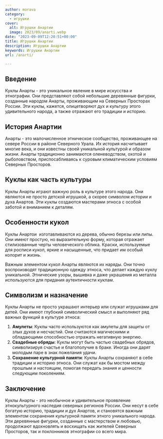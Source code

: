 ```yaml
---
author: morava
category:
  - игрушки
cover:
  alt: Игрушки Анартии
  image: 2023/09/anarti.webp
date: "2023-09-09T12:20:51+00:00"
title: Игрушки Анартии
description: Игрушки Анартии
keywords: Игрушки Анартии
url: /anarti/

---
```

## Введение

Куклы Анарты \- это уникальное явление в мире искусства и этнографии. Они представляют собой небольшие деревянные фигурки, созданные народом Анарты, проживающим на Северных Просторах России. Эти куклы, кажется, олицетворяют дух и культуру этого удивительного народа, а также отражают его традиции и историю.

## История Анартии

Анарты \- это малочисленное этническое сообщество, проживающее на севере России в районе Северного Урала. Их история насчитывает многие века, и они известны своей уникальной культурой и образом жизни. Анарты традиционно занимаются оленеводством, охотой и рыболовством, приспосабливаясь к суровым климатическим условиям Северных Просторов.

## Куклы как часть культуры

Куклы Анарты играют важную роль в культуре этого народа. Они являются не просто детской игрушкой, а скорее символом истории и духа Анартов. Эти куклы создаются мастерами этноса с особой заботой и вниманием к деталям.

## Особенности кукол

Куклы Анартои  изготавливаются из дерева, обычно березы или липы. Они имеют простую, но выразительную форму, которая отражает стилизованные черты человеческого облика. Краски, используемые для росписи кукол, яркие и насыщенные, что придает им особый колорит и жизнь.

Важным элементом кукол Анарты являются их наряды. Они точно воспроизводят традиционную одежду этноса, что делает каждую куклу уникальной. Этнические узоры, вышивка и даже украшения из металла используются для придания аутентичности куклам.

## Символизм и назначение

Куклы Анарты не просто украшают интерьер или служат игрушками для детей. Они имеют глубокий символический смысл и выполняют ряд важных функций в культуре этноса:

1. **Амулеты**: Куклы часто используются как амулеты для защиты от злых духов и несчастий. Они считаются магическими и обладающими способностью отражать негативную энергию.
1. **Свадебные обряды**: Куклы могут быть частью свадебных обрядов, символизируя счастье и благополучие в браке. Иногда они дарят молодым паре в знак пожелания удачи.
1. **Сохранение культурной памяти**: Куклы Анарты сохраняют в себе традиции и историю этноса. Они служат как бы мостом между прошлым и настоящим, помогая передать знания и ценности следующим поколениям.

## Заключение

Куклы Анарты \- это необычное и удивительное проявление этнокультурного наследия северных регионов России. Они несут в себе богатую историю, традиции и дух Анартов, и становятся важным элементом сохранения культурной памяти этного уникального народа. Эти деревянные фигурки, созданные с мастерством и любовью, продолжают вдохновлять и восхищать как жителей Северных Просторов, так и поклонников этнографии со всего мира.
